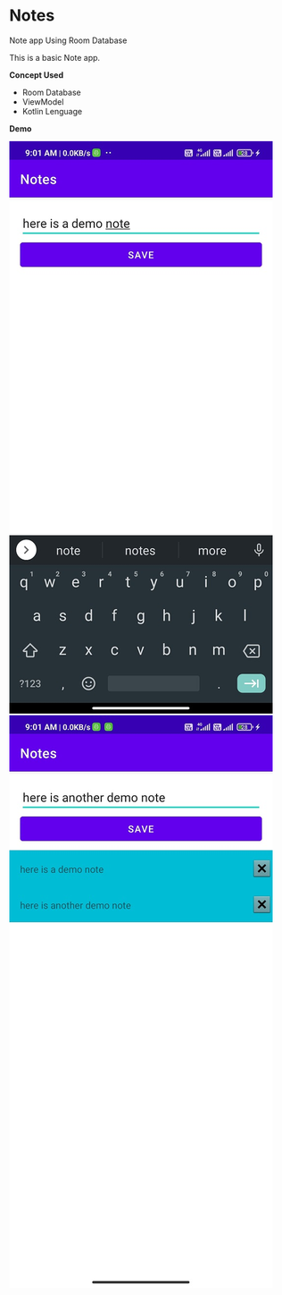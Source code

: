 # Notes
Note app Using Room Database

This is a basic Note app.

**Concept Used**
- Room Database
- ViewModel
- Kotlin Lenguage


**Demo**


![](demo/demo1.jpg) ![](demo/demo2.jpg)
